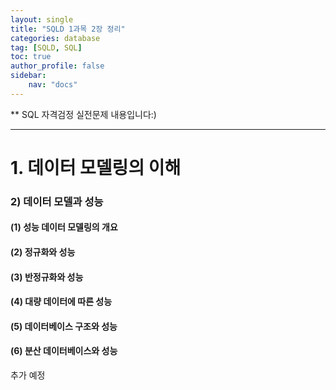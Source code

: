 ```yaml
---
layout: single
title: "SQLD 1과목 2장 정리"
categories: database
tag: [SQLD, SQL]
toc: true
author_profile: false
sidebar:
    nav: "docs"
---
```


** SQL 자격검정 실전문제 내용입니다:)

---

# 1. 데이터 모델링의 이해

### 2) 데이터 모델과 성능

#### (1) 성능 데이터 모델링의 개요

#### (2) 정규화와 성능

#### (3) 반정규화와 성능

#### (4) 대량 데이터에 따른 성능

#### (5) 데이터베이스 구조와 성능

#### (6) 분산 데이터베이스와 성능

추가 예정